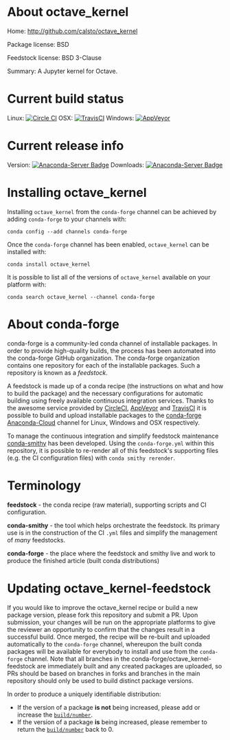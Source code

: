 About octave_kernel
===================

Home: http://github.com/calsto/octave_kernel

Package license: BSD

Feedstock license: BSD 3-Clause

Summary: A Jupyter kernel for Octave.



Current build status
====================

Linux: [![Circle CI](https://circleci.com/gh/conda-forge/octave_kernel-feedstock.svg?style=shield)](https://circleci.com/gh/conda-forge/octave_kernel-feedstock)
OSX: [![TravisCI](https://travis-ci.org/conda-forge/octave_kernel-feedstock.svg?branch=master)](https://travis-ci.org/conda-forge/octave_kernel-feedstock)
Windows: [![AppVeyor](https://ci.appveyor.com/api/projects/status/github/conda-forge/octave_kernel-feedstock?svg=True)](https://ci.appveyor.com/project/conda-forge/octave-kernel-feedstock/branch/master)

Current release info
====================
Version: [![Anaconda-Server Badge](https://anaconda.org/conda-forge/octave_kernel/badges/version.svg)](https://anaconda.org/conda-forge/octave_kernel)
Downloads: [![Anaconda-Server Badge](https://anaconda.org/conda-forge/octave_kernel/badges/downloads.svg)](https://anaconda.org/conda-forge/octave_kernel)

Installing octave_kernel
========================

Installing `octave_kernel` from the `conda-forge` channel can be achieved by adding `conda-forge` to your channels with:

```
conda config --add channels conda-forge
```

Once the `conda-forge` channel has been enabled, `octave_kernel` can be installed with:

```
conda install octave_kernel
```

It is possible to list all of the versions of `octave_kernel` available on your platform with:

```
conda search octave_kernel --channel conda-forge
```


About conda-forge
=================

conda-forge is a community-led conda channel of installable packages.
In order to provide high-quality builds, the process has been automated into the
conda-forge GitHub organization. The conda-forge organization contains one repository
for each of the installable packages. Such a repository is known as a *feedstock*.

A feedstock is made up of a conda recipe (the instructions on what and how to build
the package) and the necessary configurations for automatic building using freely
available continuous integration services. Thanks to the awesome service provided by
[CircleCI](https://circleci.com/), [AppVeyor](http://www.appveyor.com/)
and [TravisCI](https://travis-ci.org/) it is possible to build and upload installable
packages to the [conda-forge](https://anaconda.org/conda-forge)
[Anaconda-Cloud](http://docs.anaconda.org/) channel for Linux, Windows and OSX respectively.

To manage the continuous integration and simplify feedstock maintenance
[conda-smithy](http://github.com/conda-forge/conda-smithy) has been developed.
Using the ``conda-forge.yml`` within this repository, it is possible to re-render all of
this feedstock's supporting files (e.g. the CI configuration files) with ``conda smithy rerender``.


Terminology
===========

**feedstock** - the conda recipe (raw material), supporting scripts and CI configuration.

**conda-smithy** - the tool which helps orchestrate the feedstock.
                   Its primary use is in the construction of the CI ``.yml`` files
                   and simplify the management of *many* feedstocks.

**conda-forge** - the place where the feedstock and smithy live and work to
                  produce the finished article (built conda distributions)


Updating octave_kernel-feedstock
================================

If you would like to improve the octave_kernel recipe or build a new
package version, please fork this repository and submit a PR. Upon submission,
your changes will be run on the appropriate platforms to give the reviewer an
opportunity to confirm that the changes result in a successful build. Once
merged, the recipe will be re-built and uploaded automatically to the
`conda-forge` channel, whereupon the built conda packages will be available for
everybody to install and use from the `conda-forge` channel.
Note that all branches in the conda-forge/octave_kernel-feedstock are
immediately built and any created packages are uploaded, so PRs should be based
on branches in forks and branches in the main repository should only be used to
build distinct package versions.

In order to produce a uniquely identifiable distribution:
 * If the version of a package **is not** being increased, please add or increase
   the [``build/number``](http://conda.pydata.org/docs/building/meta-yaml.html#build-number-and-string).
 * If the version of a package **is** being increased, please remember to return
   the [``build/number``](http://conda.pydata.org/docs/building/meta-yaml.html#build-number-and-string)
   back to 0.
